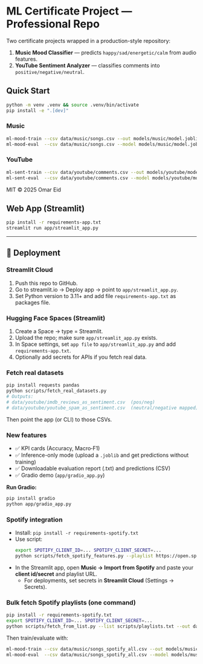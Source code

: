 # ML Certificate Project — Professional Repo

Two certificate projects wrapped in a production-style repository:

1. **Music Mood Classifier** — predicts `happy/sad/energetic/calm` from audio features.
2. **YouTube Sentiment Analyzer** — classifies comments into `positive/negative/neutral`.

## Quick Start
```bash
python -m venv .venv && source .venv/bin/activate
pip install -e ".[dev]"
```
### Music
```bash
ml-mood-train --csv data/music/songs.csv --out models/music/model.joblib
ml-mood-eval  --csv data/music/songs.csv --model models/music/model.joblib
```
### YouTube
```bash
ml-sent-train --csv data/youtube/comments.csv --out models/youtube/model.joblib
ml-sent-eval  --csv data/youtube/comments.csv --model models/youtube/model.joblib
```
MIT © 2025 Omar Eid


## Web App (Streamlit)

```bash
pip install -r requirements-app.txt
streamlit run app/streamlit_app.py
```


---

## 🚀 Deployment

### Streamlit Cloud
1. Push this repo to GitHub.
2. Go to streamlit.io → Deploy app → point to `app/streamlit_app.py`.
3. Set Python version to 3.11+ and add file `requirements-app.txt` as packages file.

### Hugging Face Spaces (Streamlit)
1. Create a Space → type = Streamlit.
2. Upload the repo; make sure `app/streamlit_app.py` exists.
3. In Space settings, set `app file` to `app/streamlit_app.py` and add `requirements-app.txt`.
4. Optionally add secrets for APIs if you fetch real data.

### Fetch real datasets
```bash
pip install requests pandas
python scripts/fetch_real_datasets.py
# Outputs:
# data/youtube/imdb_reviews_as_sentiment.csv  (pos/neg)
# data/youtube/youtube_spam_as_sentiment.csv  (neutral/negative mapped)
```
Then point the app (or CLI) to those CSVs.


### New features
- ✅ KPI cards (Accuracy, Macro‑F1)
- ✅ Inference-only mode (upload a `.joblib` and get predictions without training)
- ✅ Downloadable evaluation report (.txt) and predictions (CSV)
- ✅ Gradio demo (`app/gradio_app.py`)

**Run Gradio:**
```bash
pip install gradio
python app/gradio_app.py
```


### Spotify integration
- Install: `pip install -r requirements-spotify.txt`
- Use script:
  ```bash
  export SPOTIFY_CLIENT_ID=... SPOTIFY_CLIENT_SECRET=...
  python scripts/fetch_spotify_features.py --playlist https://open.spotify.com/playlist/<id> --out data/music/songs.csv
  ```
- In the Streamlit app, open **Music → Import from Spotify** and paste your **client id/secret** and playlist URL.
  - For deployments, set secrets in **Streamlit Cloud** (Settings → Secrets).


### Bulk fetch Spotify playlists (one command)
```bash
pip install -r requirements-spotify.txt
export SPOTIFY_CLIENT_ID=... SPOTIFY_CLIENT_SECRET=...
python scripts/fetch_from_list.py --list scripts/playlists.txt --out data/music/songs_spotify_all.csv
```
Then train/evaluate with:
```bash
ml-mood-train --csv data/music/songs_spotify_all.csv --out models/music/spotify_model.joblib
ml-mood-eval  --csv data/music/songs_spotify_all.csv --model models/music/spotify_model.joblib
```
